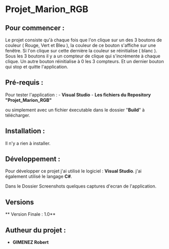 # Projet_Marion_RGB

## Pour commencer :

Le projet consiste qu'à chaque fois que l'on clique sur un des 3 boutons de couleur ( Rouge, Vert et Bleu ),
la couleur de ce bouton s'affiche sur une fenêtre.
Si l'on clique sur cette dernière la couleur se réinitialise ( blanc ).
Sous les 3 boutons il y a un compteur de clique qui s'incrémente à chaque clique.
Un autre bouton réinitialise à 0 les 3 compteurs.
Et un dernier bouton qui stop et quitte l'application.


## Pré-requis :

Pour tester l'application :
	- **Visual Studio**
	- **Les fichiers du Repository "Projet_Marion_RGB"**
	
ou simplement avec un fichier éxecutable dans le dossier "**Build**" à télécharger.


## Installation :

Il n'y a rien à installer.


## Développement :

Pour développer ce projet j'ai utilisé le logiciel : **Visual Studio**.
j'ai également utilisé le langage **C#**.

Dans le Dossier Screenshots quelques captures d'ecran de l'application.


## Versions

** Version Finale : 1.0**


## Autheur du projet :

* **GIMENEZ Robert**

  
